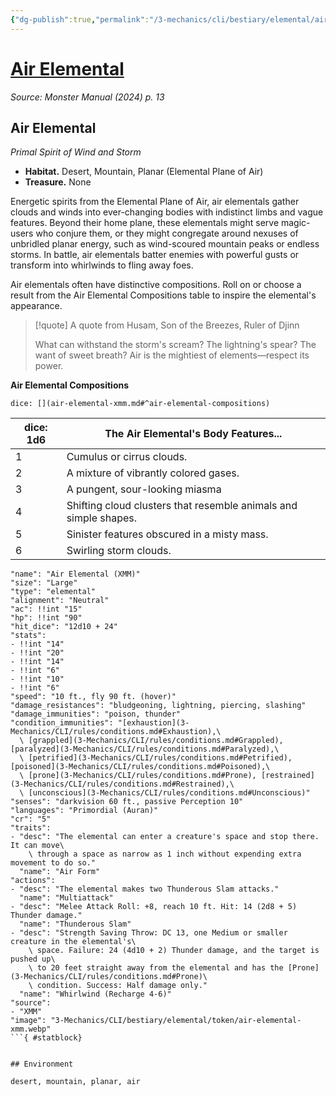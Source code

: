 ```yaml
---
{"dg-publish":true,"permalink":"/3-mechanics/cli/bestiary/elemental/air-elemental-xmm/","tags":["ttrpg-cli/compendium/src/5e/xmm","ttrpg-cli/monster/cr/5","ttrpg-cli/monster/environment/air","ttrpg-cli/monster/environment/desert","ttrpg-cli/monster/environment/mountain","ttrpg-cli/monster/environment/planar","ttrpg-cli/monster/size/large","ttrpg-cli/monster/type/elemental"],"noteIcon":""}
---
```


# [Air Elemental](3-Mechanics\CLI\bestiary\elemental/air-elemental-xmm.md)
*Source: Monster Manual (2024) p. 13*  

## Air Elemental

*Primal Spirit of Wind and Storm*

- **Habitat.** Desert, Mountain, Planar (Elemental Plane of Air)  
- **Treasure.** None  

Energetic spirits from the Elemental Plane of Air, air elementals gather clouds and winds into ever-changing bodies with indistinct limbs and vague features. Beyond their home plane, these elementals might serve magic-users who conjure them, or they might congregate around nexuses of unbridled planar energy, such as wind-scoured mountain peaks or endless storms. In battle, air elementals batter enemies with powerful gusts or transform into whirlwinds to fling away foes.

Air elementals often have distinctive compositions. Roll on or choose a result from the Air Elemental Compositions table to inspire the elemental's appearance.

> [!quote] A quote from Husam, Son of the Breezes, Ruler of Djinn  
> 
> What can withstand the storm's scream? The lightning's spear? The want of sweet breath? Air is the mightiest of elements—respect its power.

**Air Elemental Compositions**

`dice: [](air-elemental-xmm.md#^air-elemental-compositions)`

| dice: 1d6 | The Air Elemental's Body Features... |
|-----------|--------------------------------------|
| 1 | Cumulus or cirrus clouds. |
| 2 | A mixture of vibrantly colored gases. |
| 3 | A pungent, sour-looking miasma |
| 4 | Shifting cloud clusters that resemble animals and simple shapes. |
| 5 | Sinister features obscured in a misty mass. |
| 6 | Swirling storm clouds. |{ #air-elemental-compositions}


```statblock
"name": "Air Elemental (XMM)"
"size": "Large"
"type": "elemental"
"alignment": "Neutral"
"ac": !!int "15"
"hp": !!int "90"
"hit_dice": "12d10 + 24"
"stats":
- !!int "14"
- !!int "20"
- !!int "14"
- !!int "6"
- !!int "10"
- !!int "6"
"speed": "10 ft., fly 90 ft. (hover)"
"damage_resistances": "bludgeoning, lightning, piercing, slashing"
"damage_immunities": "poison, thunder"
"condition_immunities": "[exhaustion](3-Mechanics/CLI/rules/conditions.md#Exhaustion),\
  \ [grappled](3-Mechanics/CLI/rules/conditions.md#Grappled), [paralyzed](3-Mechanics/CLI/rules/conditions.md#Paralyzed),\
  \ [petrified](3-Mechanics/CLI/rules/conditions.md#Petrified), [poisoned](3-Mechanics/CLI/rules/conditions.md#Poisoned),\
  \ [prone](3-Mechanics/CLI/rules/conditions.md#Prone), [restrained](3-Mechanics/CLI/rules/conditions.md#Restrained),\
  \ [unconscious](3-Mechanics/CLI/rules/conditions.md#Unconscious)"
"senses": "darkvision 60 ft., passive Perception 10"
"languages": "Primordial (Auran)"
"cr": "5"
"traits":
- "desc": "The elemental can enter a creature's space and stop there. It can move\
    \ through a space as narrow as 1 inch without expending extra movement to do so."
  "name": "Air Form"
"actions":
- "desc": "The elemental makes two Thunderous Slam attacks."
  "name": "Multiattack"
- "desc": "Melee Attack Roll: +8, reach 10 ft. Hit: 14 (2d8 + 5) Thunder damage."
  "name": "Thunderous Slam"
- "desc": "Strength Saving Throw: DC 13, one Medium or smaller creature in the elemental's\
    \ space. Failure: 24 (4d10 + 2) Thunder damage, and the target is pushed up\
    \ to 20 feet straight away from the elemental and has the [Prone](3-Mechanics/CLI/rules/conditions.md#Prone)\
    \ condition. Success: Half damage only."
  "name": "Whirlwind (Recharge 4-6)"
"source":
- "XMM"
"image": "3-Mechanics/CLI/bestiary/elemental/token/air-elemental-xmm.webp"
```{ #statblock}


## Environment

desert, mountain, planar, air